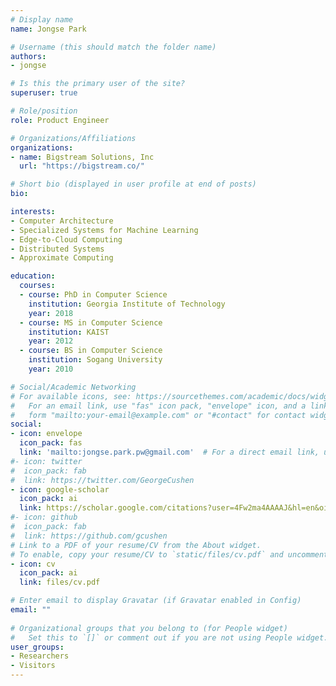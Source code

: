 ```yaml
---
# Display name
name: Jongse Park 

# Username (this should match the folder name)
authors:
- jongse

# Is this the primary user of the site?
superuser: true

# Role/position
role: Product Engineer  

# Organizations/Affiliations
organizations:
- name: Bigstream Solutions, Inc 
  url: "https://bigstream.co/"

# Short bio (displayed in user profile at end of posts)
bio:  

interests:
- Computer Architecture 
- Specialized Systems for Machine Learning 
- Edge-to-Cloud Computing
- Distributed Systems
- Approximate Computing

education:
  courses:
  - course: PhD in Computer Science 
    institution: Georgia Institute of Technology 
    year: 2018
  - course: MS in Computer Science 
    institution: KAIST 
    year: 2012
  - course: BS in Computer Science  
    institution: Sogang University 
    year: 2010

# Social/Academic Networking
# For available icons, see: https://sourcethemes.com/academic/docs/widgets/#icons
#   For an email link, use "fas" icon pack, "envelope" icon, and a link in the
#   form "mailto:your-email@example.com" or "#contact" for contact widget.
social:
- icon: envelope
  icon_pack: fas
  link: 'mailto:jongse.park.pw@gmail.com'  # For a direct email link, use "mailto:@example.org".
#- icon: twitter
#  icon_pack: fab
#  link: https://twitter.com/GeorgeCushen
- icon: google-scholar
  icon_pack: ai
  link: https://scholar.google.com/citations?user=4Fw2ma4AAAAJ&hl=en&oi=ao 
#- icon: github
#  icon_pack: fab
#  link: https://github.com/gcushen
# Link to a PDF of your resume/CV from the About widget.
# To enable, copy your resume/CV to `static/files/cv.pdf` and uncomment the lines below.  
- icon: cv
  icon_pack: ai
  link: files/cv.pdf

# Enter email to display Gravatar (if Gravatar enabled in Config)
email: ""
  
# Organizational groups that you belong to (for People widget)
#   Set this to `[]` or comment out if you are not using People widget.  
user_groups:
- Researchers
- Visitors
---
```





